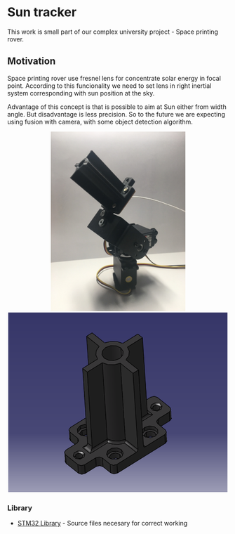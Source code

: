# Sun tracker
This work is small part of our complex university project - Space printing rover.

## Motivation
Space printing rover use fresnel lens for concentrate solar energy in focal point. According to this funcionality we need to set lens in right inertial system corresponding with sun position at the sky.

Advantage of this concept is that is possible to aim at Sun either from width angle. But disadvantage is less precision. So to the future we are expecting using fusion with camera, with some object detection algorithm.

<p align="center">
<img src="https://github.com/Zahorack/Shared-projects/blob/master/Suntracker/Photodocumentation/IMG_5165.JPG" width="307" title="hover text">
<img src="https://github.com/Zahorack/Shared-projects/blob/master/Suntracker/Photodocumentation/Model1.PNG" width="500" alt="accessibility text">
</p>


### Library
* [STM32 Library](https://github.com/xgallom/stm32-f446ze) - Source files necesary for correct working

